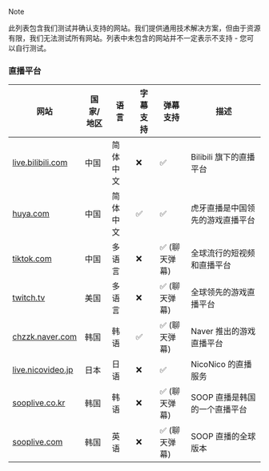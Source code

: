 > [!NOTE]
> 此列表包含我们测试并确认支持的网站。我们提供通用技术解决方案，但由于资源有限，我们无法测试所有网站。列表中未包含的网站并不一定表示不支持 - 您可以自行测试。

### 直播平台

| 网站                                                                      | 国家/地区 | 语言     | 字幕支持 | 弹幕支持      | 描述                             |
| ------------------------------------------------------------------------- | --------- | -------- | -------- | ------------- | -------------------------------- |
| <a href="https://live.bilibili.com" target="_blank">live.bilibili.com</a> | 中国      | 简体中文 | ❌       | ✅            | Bilibili 旗下的直播平台          |
| <a href="https://huya.com" target="_blank">huya.com</a>                   | 中国      | 简体中文 | ✅       | ✅            | 虎牙直播是中国领先的游戏直播平台 |
| <a href="https://tiktok.com" target="_blank">tiktok.com</a>               | 中国      | 多语言   | ❌       | ✅ (聊天弹幕) | 全球流行的短视频和直播平台       |
| <a href="https://twitch.tv" target="_blank">twitch.tv</a>                 | 美国      | 多语言   | ❌       | ✅ (聊天弹幕) | 全球领先的游戏直播平台           |
| <a href="https://chzzk.naver.com" target="_blank">chzzk.naver.com</a>     | 韩国      | 韩语     | ✅       | ✅ (聊天弹幕) | Naver 推出的游戏直播平台         |
| <a href="https://live.nicovideo.jp" target="_blank">live.nicovideo.jp</a> | 日本      | 日语     | ❌       | ✅            | NicoNico 的直播服务              |
| <a href="https://sooplive.co.kr" target="_blank">sooplive.co.kr</a>       | 韩国      | 韩语     | ❌       | ✅ (聊天弹幕) | SOOP 直播是韩国的一个直播平台    |
| <a href="https://sooplive.com" target="_blank">sooplive.com</a>           | 韩国      | 英语     | ❌       | ✅ (聊天弹幕) | SOOP 直播的全球版本              |
